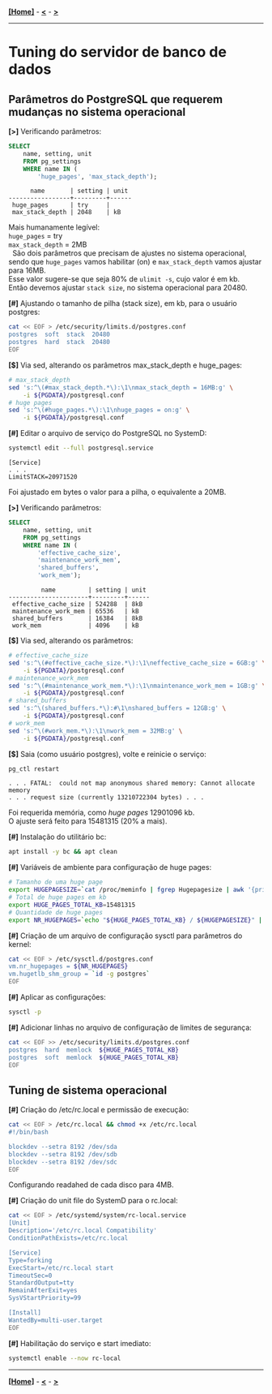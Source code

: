 [**[Home]**](../README.md "Página inicial") - 
[**<**](01_install_pgbouncer.md "Instalação do PgBouncer via código-fonte") - 
[**>**](03_db.md "Criação da estrutura do banco de dados")

---

# Tuning do servidor de banco de dados

## Parâmetros do PostgreSQL que requerem mudanças no sistema operacional  

**[>]** Verificando parâmetros:
```sql
SELECT
    name, setting, unit
    FROM pg_settings
    WHERE name IN (
        'huge_pages', 'max_stack_depth');
``` 
```
      name       | setting | unit 
-----------------+---------+------
 huge_pages      | try     | 
 max_stack_depth | 2048    | kB
```
Mais humanamente legível:  
`huge_pages` = try  
`max_stack_depth` = 2MB  
&nbsp;
São dois parâmetros que precisam de ajustes no sistema operacional, 
sendo que `huge_pages` vamos habilitar (on) e `max_stack_depth` vamos ajustar para 16MB.  
Esse valor sugere-se que seja 80% de `ulimit -s`, cujo valor é em kb.  
Então devemos ajustar `stack size`, no sistema operacional para 20480.  

**[#]** Ajustando o tamanho de pilha (stack size), em kb, para o usuário postgres:
```bash
cat << EOF > /etc/security/limits.d/postgres.conf
postgres  soft  stack  20480
postgres  hard  stack  20480
EOF
```

**[$]** Via sed, alterando os parâmetros max_stack_depth e huge_pages:
```bash
# max_stack_depth
sed 's:^\(#max_stack_depth.*\):\1\nmax_stack_depth = 16MB:g' \
    -i ${PGDATA}/postgresql.conf
# huge pages
sed 's:^\(#huge_pages.*\):\1\nhuge_pages = on:g' \
    -i ${PGDATA}/postgresql.conf
```

**[#]** Editar o arquivo de serviço do PostgreSQL no SystemD:
```bash
systemctl edit --full postgresql.service
```
```
[Service]
. . .
LimitSTACK=20971520
```
Foi ajustado em bytes o valor para a pilha, o equivalente a 20MB.

**[>]** Verificando parâmetros:
```sql
SELECT
    name, setting, unit
    FROM pg_settings
    WHERE name IN (
        'effective_cache_size',
        'maintenance_work_mem',
        'shared_buffers',
        'work_mem');
``` 
```
         name         | setting | unit 
----------------------+---------+------
 effective_cache_size | 524288  | 8kB
 maintenance_work_mem | 65536   | kB
 shared_buffers       | 16384   | 8kB
 work_mem             | 4096    | kB
```

**[$]** Via sed, alterando os parâmetros:
```bash
# effective_cache_size
sed 's:^\(#effective_cache_size.*\):\1\neffective_cache_size = 6GB:g' \
    -i ${PGDATA}/postgresql.conf
# maintenance_work_mem
sed 's:^\(#maintenance_work_mem.*\):\1\nmaintenance_work_mem = 1GB:g' \
    -i ${PGDATA}/postgresql.conf
# shared_buffers
sed 's:^\(shared_buffers.*\):#\1\nshared_buffers = 12GB:g' \
    -i ${PGDATA}/postgresql.conf
# work_mem
sed 's:^\(#work_mem.*\):\1\nwork_mem = 32MB:g' \
    -i ${PGDATA}/postgresql.conf        
```  

**[$]** Saia (como usuário postgres), volte e reinicie o serviço:
```bash
pg_ctl restart
```
```
. . . FATAL:  could not map anonymous shared memory: Cannot allocate memory
. . . request size (currently 13210722304 bytes) . . .
```
Foi requerida memória, como *huge pages* 12901096 kb.  
O ajuste será feito para 15481315 (20% a mais).  

**[#]** Instalação do utilitário bc:
```bash
apt install -y bc && apt clean
```

**[#]** Variáveis de ambiente para configuração de huge pages:
```bash
# Tamanho de uma huge page
export HUGEPAGESIZE=`cat /proc/meminfo | fgrep Hugepagesize | awk '{print $2}'`
# Total de huge pages em kb
export HUGE_PAGES_TOTAL_KB=15481315
# Quantidade de huge pages
export NR_HUGEPAGES=`echo "${HUGE_PAGES_TOTAL_KB} / ${HUGEPAGESIZE}" | bc`
```

**[#]** Criação de um arquivo de configuração sysctl para parâmetros do kernel:
```bash
cat << EOF > /etc/sysctl.d/postgres.conf
vm.nr_hugepages = ${NR_HUGEPAGES}
vm.hugetlb_shm_group = `id -g postgres`
EOF
```

**[#]** Aplicar as configurações:
```bash
sysctl -p
```

**[#]** Adicionar linhas no arquivo de configuração de limites de segurança:
```bash
cat << EOF >> /etc/security/limits.d/postgres.conf
postgres  hard  memlock  ${HUGE_PAGES_TOTAL_KB}
postgres  soft  memlock  ${HUGE_PAGES_TOTAL_KB}
EOF
```

## Tuning de sistema operacional  

**[#]** Criação do /etc/rc.local e permissão de execução:
```bash
cat << EOF > /etc/rc.local && chmod +x /etc/rc.local
#!/bin/bash

blockdev --setra 8192 /dev/sda
blockdev --setra 8192 /dev/sdb
blockdev --setra 8192 /dev/sdc
EOF
```
Configurando readahed de cada disco para 4MB.

**[#]** Criação do unit file do SystemD para o rc.local:
```bash
cat << EOF > /etc/systemd/system/rc-local.service
[Unit]
Description='/etc/rc.local Compatibility'
ConditionPathExists=/etc/rc.local

[Service]
Type=forking
ExecStart=/etc/rc.local start
TimeoutSec=0
StandardOutput=tty
RemainAfterExit=yes
SysVStartPriority=99

[Install]
WantedBy=multi-user.target
EOF
```

**[#]** Habilitação do serviço e start imediato:
```bash
systemctl enable --now rc-local
```

---

[**[Home]**](../README.md "Página inicial") - 
[**<**](01_install_pgbouncer.md "Instalação do PgBouncer via código-fonte") - 
[**>**](03_db.md "Criação da estrutura do banco de dados")